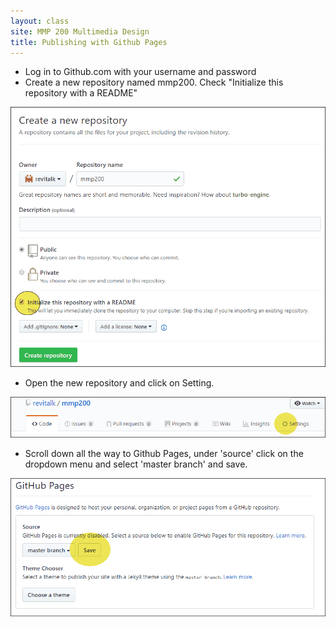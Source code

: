 ```yaml
---
layout: class
site: MMP 200 Multimedia Design
title: Publishing with Github Pages
---
```


- Log in to Github.com with your username and password
- Create a new repository named mmp200. Check "Initialize this repository with a README"

![new repo](assets/new-repo.gif)

- Open the new repository and click on Setting.

![new repo](assets/repo-setting.gif)

- Scroll down all the way to Github Pages, under 'source' click on the dropdown menu and select 'master branch' and save.

![new repo](assets/github-pages.gif)
